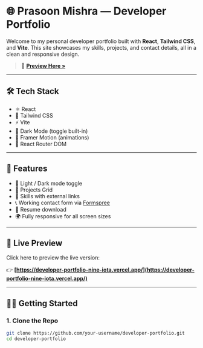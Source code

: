# 🌐 Prasoon Mishra — Developer Portfolio

Welcome to my personal developer portfolio built with **React**, **Tailwind CSS**, and **Vite**. This site showcases my skills, projects, and contact details, all in a clean and responsive design.

> 🚀 **[Preview Here »](https://developer-portfolio-nine-iota.vercel.app/)**

---

## 🛠 Tech Stack

- ⚛️ React
- 💨 Tailwind CSS
- ⚡ Vite
- 🌙 Dark Mode (toggle built-in)
- 🎯 Framer Motion (animations)
- 🔗 React Router DOM

---

## 🧩 Features

- 🔄 Light / Dark mode toggle
- 📁 Projects Grid
- 🧠 Skills with external links
- 📞 Working contact form via [Formspree](https://formspree.io)
- 📄 Resume download
- 🌍 Fully responsive for all screen sizes

---

## 🚀 Live Preview

Click here to preview the live version:

👉 **[https://developer-portfolio-nine-iota.vercel.app/](https://developer-portfolio-nine-iota.vercel.app/)**

---

## 🧑‍💻 Getting Started

### 1. Clone the Repo

```bash
git clone https://github.com/your-username/developer-portfolio.git
cd developer-portfolio
